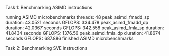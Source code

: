Task 1: Benchmarking ASIMD instructions

running ASIMD microbenchmarks
  threads: 48
peak_asimd_fmadd_sp
  duration: 43.0521 seconds
  GFLOPS: 334.478
peak_asimd_fmadd_dp
  duration: 42.0367 seconds
  GFLOPS: 342.558
peak_asimd_fmla_sp
  duration: 41.8434 seconds
  GFLOPS: 1376.56
peak_asimd_fmla_dp
  duration: 41.8674 seconds
  GFLOPS: 687.886
finished ASIMD microbenchmarks

Task 2: Benchmarking SVE instructions

